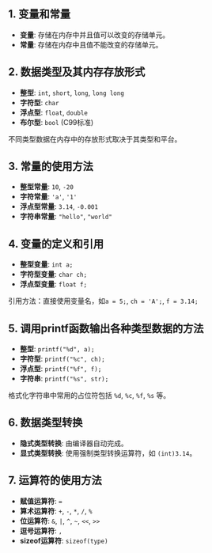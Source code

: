 ## 1. 变量和常量

- **变量**: 存储在内存中并且值可以改变的存储单元。
- **常量**: 存储在内存中且值不能改变的存储单元。

## 2. 数据类型及其内存存放形式

- **整型**: `int`, `short`, `long`, `long long`
- **字符型**: `char`
- **浮点型**: `float`, `double`
- **布尔型**: `bool` (C99标准)

不同类型数据在内存中的存放形式取决于其类型和平台。

## 3. 常量的使用方法

- **整型常量**: `10`, `-20`
- **字符常量**: `'a'`, `'1'`
- **浮点型常量**: `3.14`, `-0.001`
- **字符串常量**: `"hello"`, `"world"`

## 4. 变量的定义和引用

- **整型变量**: `int a;`
- **字符型变量**: `char ch;`
- **浮点型变量**: `float f;`

引用方法：直接使用变量名，如`a = 5;`, `ch = 'A';`, `f = 3.14;`

## 5. 调用printf函数输出各种类型数据的方法

- **整型**: `printf("%d", a);`
- **字符型**: `printf("%c", ch);`
- **浮点型**: `printf("%f", f);`
- **字符串**: `printf("%s", str);`

格式化字符串中常用的占位符包括 `%d`, `%c`, `%f`, `%s` 等。

## 6. 数据类型转换

- **隐式类型转换**: 由编译器自动完成。
- **显式类型转换**: 使用强制类型转换运算符，如 `(int)3.14`。

## 7. 运算符的使用方法

- **赋值运算符**: `=`
- **算术运算符**: `+`, `-`, `*`, `/`, `%`
- **位运算符**: `&`, `|`, `^`, `~`, `<<`, `>>`
- **逗号运算符**: `,`
- **sizeof运算符**: `sizeof(type)`

